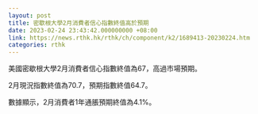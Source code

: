 ```yaml
---
layout: post
title: 密歇根大學2月消費者信心指數終值高於預期
date: 2023-02-24 23:43:42.000000000 +08:00
link: https://news.rthk.hk/rthk/ch/component/k2/1689413-20230224.htm
categories: rthk
---
```


美國密歇根大學2月消費者信心指數終值為67，高過市場預期。

2月現況指數終值為70.7，預期指數終值64.7。

數據顯示，2月消費者1年通脹預期終值為4.1%。
